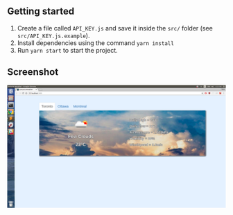 ## Getting started

1. Create a file called `API_KEY.js` and save it inside the `src/` folder (see `src/API_KEY.js.example`).
2. Install dependencies using the command `yarn install`
3. Run `yarn start` to start the project.

## Screenshot
!['TorontoWeather'](https://github.com/ryan-olejnik/weatherTakehome/blob/master/screenshots/torontoWeather.png)